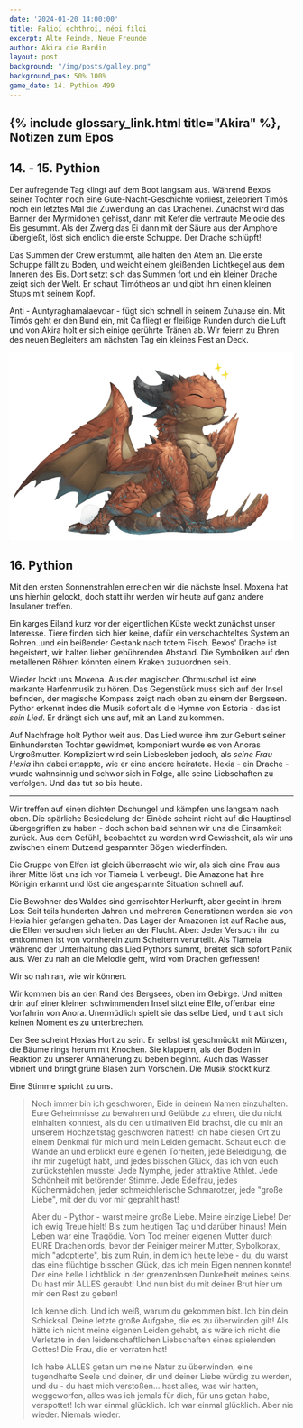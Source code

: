 ```yaml
---
date: '2024-01-20 14:00:00'
title: Palioí echthroí, néoi fíloi
excerpt: Alte Feinde, Neue Freunde
author: Akira die Bardin
layout: post
background: "/img/posts/galley.png"
background_pos: 50% 100%
game_date: 14. Pythion 499
---
```


## {% include glossary_link.html title="Akira" %}, Notizen zum Epos


## 14. - 15. Pythion

Der aufregende Tag klingt auf dem Boot langsam aus. Während Bexos seiner Tochter noch eine Gute-Nacht-Geschichte vorliest, zelebriert Timós noch ein letztes Mal die Zuwendung an das Drachenei. Zunächst wird das Banner der Myrmidonen gehisst, dann mit Kefer die vertraute Melodie des Eis gesummt. Als der Zwerg das Ei dann mit der Säure aus der Amphore übergießt, löst sich endlich die erste Schuppe. Der Drache schlüpft!

Das Summen der Crew erstummt, alle halten den Atem an. Die erste Schuppe fällt zu Boden, und weicht einem gleißenden Lichtkegel aus dem Inneren des Eis. Dort setzt sich das Summen fort und ein kleiner Drache zeigt sich der Welt. Er schaut Timótheos an und gibt ihm einen kleinen Stups mit seinem Kopf.

Anti - Auntyraghamalaevoar - fügt sich schnell in seinem Zuhause ein. Mit Timós geht er den Bund ein, mit Ca fliegt er fleißige Runden durch die Luft und von Akira holt er sich einige gerührte Tränen ab. Wir feiern zu Ehren des neuen Begleiters am nächsten Tag ein kleines Fest an Deck.

![Anti](/img/posts/anti-freed.png)

## 16. Pythion

Mit den ersten Sonnenstrahlen erreichen wir die nächste Insel. Moxena hat uns hierhin gelockt, doch statt ihr werden wir heute auf ganz andere Insulaner treffen.

Ein karges Eiland kurz vor der eigentlichen Küste weckt zunächst unser Interesse. Tiere finden sich hier keine, dafür ein verschachteltes System an Rohren..und ein beißender Gestank nach totem Fisch. Bexos' Drache ist begeistert, wir halten lieber gebührenden Abstand. Die Symboliken auf den metallenen Röhren könnten einem Kraken zuzuordnen sein.

Wieder lockt uns Moxena. Aus der magischen Ohrmuschel ist eine markante Harfenmusik zu hören. Das Gegenstück muss sich auf der Insel befinden, der magische Kompass zeigt nach oben zu einem der Bergseen. Pythor erkennt indes die Musik sofort als die Hymne von Estoria - das ist _sein Lied_. Er drängt sich uns auf, mit an Land zu kommen.

Auf Nachfrage holt Pythor weit aus. Das Lied wurde ihm zur Geburt seiner Einhundersten Tochter gewidmet, komponiert wurde es von Anoras Urgroßmutter. Kompliziert wird sein Liebesleben jedoch, als _seine Frau Hexia_ ihn dabei ertappte, wie er eine andere heiratete. Hexia - ein Drache - wurde wahnsinnig und schwor sich in Folge, alle seine Liebschaften zu verfolgen. Und das tut so bis heute.

---

Wir treffen auf einen dichten Dschungel und kämpfen uns langsam nach oben. Die spärliche Besiedelung der Einöde scheint nicht auf die Hauptinsel übergegriffen zu haben - doch schon bald sehnen wir uns die Einsamkeit zurück. Aus dem Gefühl, beobachtet zu werden wird Gewissheit, als wir uns zwischen einem Dutzend gespannter Bögen wiederfinden.

Die Gruppe von Elfen ist gleich überrascht wie wir, als sich eine Frau aus ihrer Mitte löst uns ich vor Tiameia I. verbeugt. Die Amazone hat ihre Königin erkannt und löst die angespannte Situation schnell auf.

Die Bewohner des Waldes sind gemischter Herkunft, aber geeint in ihrem Los: Seit teils hunderten Jahren und mehreren Generationen werden sie von Hexia hier gefangen gehalten. Das Lager der Amazonen ist auf Rache aus, die Elfen versuchen sich lieber an der Flucht. Aber: Jeder Versuch ihr zu entkommen ist von vornherein zum Scheitern verurteilt. Als Tiameia während der Unterhaltung das Lied Pythors summt, breitet sich sofort Panik aus. Wer zu nah an die Melodie geht, wird vom Drachen gefressen!

Wir so nah ran, wie wir können.

Wir kommen bis an den Rand des Bergsees, oben im Gebirge. Und mitten drin auf einer kleinen schwimmenden Insel sitzt eine Elfe, offenbar eine Vorfahrin von Anora. Unermüdlich spielt sie das selbe Lied, und traut sich keinen Moment es zu unterbrechen.

Der See scheint Hexias Hort zu sein. Er selbst ist geschmückt mit Münzen, die Bäume rings herum mit Knochen. Sie klappern, als der Boden in Reaktion zu unserer Annäherung zu beben beginnt. Auch das Wasser vibriert und bringt grüne Blasen zum Vorschein. Die Musik stockt kurz.

Eine Stimme spricht zu uns.

<blockquote>
Noch immer bin ich geschworen, Eide in deinem Namen einzuhalten. Eure Geheimnisse zu bewahren und Gelübde zu ehren, die du nicht einhalten konntest, als du den ultimativen Eid brachst, die du mir an unserem Hochzeitstag geschworen hattest!
Ich habe diesen Ort zu einem Denkmal für mich und mein Leiden gemacht. Schaut euch die Wände an und erblickt eure eigenen Torheiten, jede Beleidigung, die ihr mir zugefügt habt, und jedes bisschen Glück, das ich von euch zurückstehlen musste!
Jede Nymphe, jeder attraktive Athlet. Jede Schönheit mit betörender Stimme. Jede Edelfrau, jedes Küchenmädchen, jeder schmeichlerische Schmarotzer, jede "große Liebe", mit der du vor mir geprahlt hast!
  
Aber du - Pythor - warst meine große Liebe. Meine einzige Liebe! Der ich ewig Treue hielt! Bis zum heutigen Tag und darüber hinaus! Mein Leben war eine Tragödie. Vom Tod meiner eigenen Mutter durch EURE Drachenlords, bevor der Peiniger meiner Mutter, Sybolkorax, mich "adoptierte", bis zum Ruin, in dem ich heute lebe - du, du warst das eine flüchtige bisschen Glück, das ich mein Eigen nennen konnte! Der eine helle Lichtblick in der grenzenlosen Dunkelheit meines seins.
Du hast mir ALLES geraubt! Und nun bist du mit deiner Brut hier um mir den Rest zu geben!

Ich kenne dich. Und ich weiß, warum du gekommen bist. Ich bin dein Schicksal. Deine letzte große Aufgabe, die es zu überwinden gilt! Als hätte ich nicht meine eigenen Leiden gehabt, als wäre ich nicht die Verletzte in den leidenschaftlichen Liebschaften eines spielenden Gottes! Die Frau, die er verraten hat!

Ich habe ALLES getan um meine Natur zu überwinden, eine tugendhafte Seele und deiner, dir und deiner Liebe würdig zu werden, und du - du hast mich verstoßen... hast alles, was wir hatten, weggeworfen, alles was ich jemals für dich, für uns getan habe, verspottet! 
Ich war einmal glücklich. Ich war einmal glücklich. Aber nie wieder. Niemals wieder.
</blockquote>
